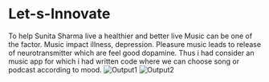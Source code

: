 # Let-s-Innovate
To help Sunita Sharma live a healthier and better live Music can be one of the factor. Music impact illness, depression. Pleasure music leads to release of neurotransmitter which are feel good dopamine. Thus i had consider an music app for which i had written code where we can choose song or podcast according to mood.
![Output1](https://user-images.githubusercontent.com/85633281/121405981-445c6b80-c97b-11eb-80d8-667ecb7d4923.jpeg)
![Output2](https://user-images.githubusercontent.com/85633281/121406438-c51b6780-c97b-11eb-8070-762373591329.jpeg)


